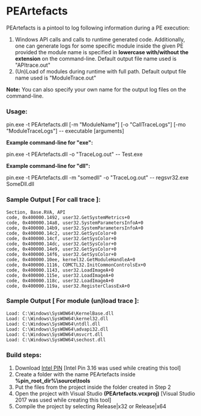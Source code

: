 # PEArtefacts
PEArtefacts is a pintool to log following information during a PE execution:

1. Windows API calls and calls to runtime generated code. Additionally, one can generate logs for some specific module inside the given PE provided the module name is specified in **lowercase with/without the extension** on the command-line. Default output file name used is "APItrace.out"
2. (Un)Load of modules during runtime with full path. Default output file name used is "ModuleTrace.out"

**Note:** You can also specify your own name for the output log files on the command-line.

### Usage:

pin.exe -t PEArtefacts.dll [-m "ModuleName"] [-o "CallTraceLogs"] [-mo "ModuleTraceLogs"] -- executable [arguments]

**Example command-line for "exe":**

pin.exe -t PEArtefacts.dll -o "TraceLog.out" -- Test.exe

**Example command-line for "dll":**

pin.exe -t PEArtefacts.dll -m "somedll" -o "TraceLog.out" -- regsvr32.exe SomeDll.dll

### Sample Output [ For call trace ]:
```
Section, Base.RVA, API
code, 0x400000.1492, user32.GetSystemMetrics+0
code, 0x400000.14a8, user32.SystemParametersInfoA+0
code, 0x400000.14b9, user32.SystemParametersInfoA+0
code, 0x400000.14c2, user32.GetSysColor+0
code, 0x400000.14cf, user32.GetSysColor+0
code, 0x400000.14dc, user32.GetSysColor+0
code, 0x400000.14e9, user32.GetSysColor+0
code, 0x400000.14f6, user32.GetSysColor+0
code, 0x400000.10ee, kernel32.GetModuleHandleA+0
code, 0x400000.1116, COMCTL32.InitCommonControlsEx+0
code, 0x400000.1143, user32.LoadImageA+0
code, 0x400000.115e, user32.LoadImageA+0
code, 0x400000.118c, user32.LoadImageA+0
code, 0x400000.119a, user32.RegisterClassExA+0
```

### Sample Output [ For module (un)load trace ]:
```
Load: C:\Windows\SysWOW64\KernelBase.dll
Load: C:\Windows\SysWOW64\kernel32.dll
Load: C:\Windows\SysWOW64\ntdll.dll
Load: C:\Windows\SysWOW64\advapi32.dll
Load: C:\Windows\SysWOW64\msvcrt.dll
Load: C:\Windows\SysWOW64\sechost.dll
```

### Build steps:
1. Download [Intel PIN](https://software.intel.com/content/www/us/en/develop/articles/pin-a-binary-instrumentation-tool-downloads.html) [Intel Pin 3.16 was used while creating this tool]
2. Create a folder with the name PEArtefacts inside **%pin_root_dir%\source\tools**
3. Put the files from the project inside the folder created in Step 2
4. Open the project with Visual Studio **(PEArtefacts.vcxproj)** [Visual Studio 2017 was used while creating this tool]
5. Compile the project by selecting Release|x32 or Release|x64
